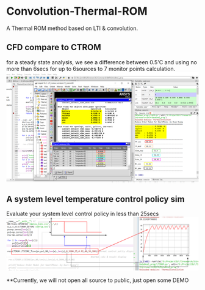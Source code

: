 # Convolution-Thermal-ROM
A Thermal ROM method based on LTI &amp; convolution.

## CFD compare to CTROM
for a steady state analysis, we see a difference between 0.5'C and using no more than 6secs for up to 6sources to 7 monitor points calculation.
![screenshot](data/cfd2rom1.jpg)

## A system level temperature control policy sim
Evaluate your system level control policy in less than 25secs
![screenshot](data/Tcontrol1.jpg)


**Currently, we will not open all source to public, just open some DEMO
